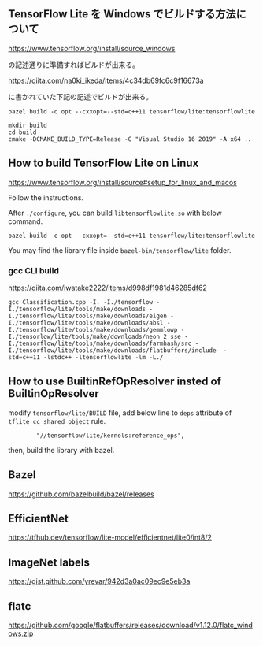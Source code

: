 ## TensorFlow Lite を Windows でビルドする方法について

https://www.tensorflow.org/install/source_windows

の記述通りに準備すればビルドが出来る。

https://qiita.com/na0ki_ikeda/items/4c34db69fc6c9f16673a

に書かれていた下記の記述でビルドが出来る。

```
bazel build -c opt --cxxopt=--std=c++11 tensorflow/lite:tensorflowlite

```

```
mkdir build
cd build
cmake -DCMAKE_BUILD_TYPE=Release -G "Visual Studio 16 2019" -A x64 ..
```

## How to build TensorFlow Lite on Linux

https://www.tensorflow.org/install/source#setup_for_linux_and_macos

Follow the instructions.

After `./configure`, you can build `libtensorflowlite.so` with below command.

```
bazel build -c opt --cxxopt=--std=c++11 tensorflow/lite:tensorflowlite
```

You may find the library file inside `bazel-bin/tensorflow/lite` folder.

### gcc CLI build

https://qiita.com/iwatake2222/items/d998df1981d46285df62

```
gcc Classification.cpp -I. -I./tensorflow -I./tensorflow/lite/tools/make/downloads -I./tensorflow/lite/tools/make/downloads/eigen -I./tensorflow/lite/tools/make/downloads/absl -I./tensorflow/lite/tools/make/downloads/gemmlowp -I./tensorlow/lite/tools/make/downloads/neon_2_sse -I./tensorflow/lite/tools/make/downloads/farmhash/src -I./tensorflow/lite/tools/make/downloads/flatbuffers/include  -std=c++11 -lstdc++ -ltensorflowlite -lm -L./
```

## How to use BuiltinRefOpResolver insted of BuiltinOpResolver

modify `tensorflow/lite/BUILD` file,
add below line to `deps` attribute of `tflite_cc_shared_object` rule.
```
        "//tensorflow/lite/kernels:reference_ops",
```

then, build the library with bazel.

## Bazel

https://github.com/bazelbuild/bazel/releases

## EfficientNet

https://tfhub.dev/tensorflow/lite-model/efficientnet/lite0/int8/2

## ImageNet labels

https://gist.github.com/yrevar/942d3a0ac09ec9e5eb3a

## flatc

https://github.com/google/flatbuffers/releases/download/v1.12.0/flatc_windows.zip

